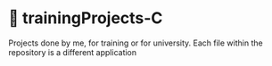 # 🚧 trainingProjects-C
<p1 align="center"> Projects done by me, for training or for university. </p1>
<p2 align="center"> Each file within the repository is a different application </p2>
